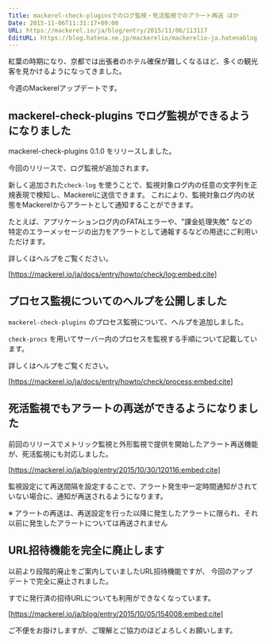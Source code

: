 ```yaml
---
Title: mackerel-check-pluginsでのログ監視・死活監視でのアラート再送 ほか
Date: 2015-11-06T11:31:17+09:00
URL: https://mackerel.io/ja/blog/entry/2015/11/06/113117
EditURL: https://blog.hatena.ne.jp/mackerelio/mackerelio-ja.hatenablog.mackerel.io/atom/entry/6653458415127005586
---
```


紅葉の時期になり、京都では出張者のホテル確保が難しくなるほど、多くの観光客を見かけるようになってきました。

今週のMackerelアップデートです。

## mackerel-check-plugins でログ監視ができるようになりました

mackerel-check-plugins 0.1.0 をリリースしました。

今回のリリースで、ログ監視が追加されます。

新しく追加された`check-log` を使うことで、監視対象ログ内の任意の文字列を正規表現で検知し、Mackerelに送信できます。
これにより、監視対象ログ内の状態をMackerelからアラートとして通知することができます。

たとえば、アプリケーションログ内のFATALエラーや、"課金処理失敗" などの特定のエラーメッセージの出力をアラートとして通報するなどの用途にご利用いただけます。

詳しくはヘルプをご覧ください。

[https://mackerel.io/ja/docs/entry/howto/check/log:embed:cite]

## プロセス監視についてのヘルプを公開しました

`mackerel-check-plugins` のプロセス監視について、ヘルプを追加しました。

`check-procs` を用いてサーバー内のプロセスを監視する手順について記載しています。

詳しくはヘルプをご覧ください。

[https://mackerel.io/ja/docs/entry/howto/check/process:embed:cite]


## 死活監視でもアラートの再送ができるようになりました

前回のリリースでメトリック監視と外形監視で提供を開始したアラート再送機能が、死活監視にも対応しました。

[https://mackerel.io/ja/blog/entry/2015/10/30/120116:embed:cite]

監視設定にて再送間隔を設定することで、アラート発生中一定時間通知がされていない場合に、通知が再送されるようになります。

※ アラートの再送は、再送設定を行った以降に発生したアラートに限られ、それ以前に発生したアラートについては再送されません

## URL招待機能を完全に廃止します

以前より段階的廃止をご案内していましたURL招待機能ですが、
今回のアップデートで完全に廃止されました。

すでに発行済の招待URLについても利用ができなくなっています。

[https://mackerel.io/ja/blog/entry/2015/10/05/154008:embed:cite]

ご不便をお掛けしますが、ご理解とご協力のほどよろしくお願いします。
